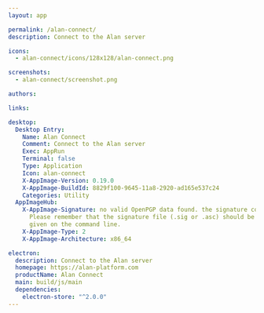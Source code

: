 ```yaml
---
layout: app

permalink: /alan-connect/
description: Connect to the Alan server

icons:
  - alan-connect/icons/128x128/alan-connect.png

screenshots:
  - alan-connect/screenshot.png

authors:

links:

desktop:
  Desktop Entry:
    Name: Alan Connect
    Comment: Connect to the Alan server
    Exec: AppRun
    Terminal: false
    Type: Application
    Icon: alan-connect
    X-AppImage-Version: 0.19.0
    X-AppImage-BuildId: 8829f100-9645-11a8-2920-ad165e537c24
    Categories: Utility
  AppImageHub:
    X-AppImage-Signature: no valid OpenPGP data found. the signature could not be verified.
      Please remember that the signature file (.sig or .asc) should be the first file
      given on the command line.
    X-AppImage-Type: 2
    X-AppImage-Architecture: x86_64

electron:
  description: Connect to the Alan server
  homepage: https://alan-platform.com
  productName: Alan Connect
  main: build/js/main
  dependencies:
    electron-store: "^2.0.0"
---
```

